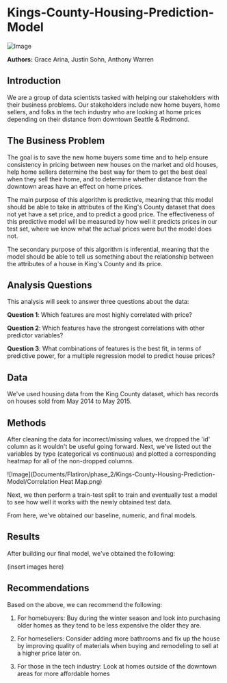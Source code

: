 # Kings-County-Housing-Prediction-Model

![Image](https://media.gettyimages.com/photos/sunset-seattle-picture-id615989790?k=20&m=615989790&s=612x612&w=0&h=Ai9z_Bp8yePIiFy6F5PO0KywqrYLfWW53VYSzL-2pW8=)

**Authors:** Grace Arina, Justin Sohn, Anthony Warren

Introduction
---

We are a group of data scientists tasked with helping our stakeholders with their business problems. Our stakeholders include new home buyers, home sellers, and folks in the tech industry who are looking at home prices depending on their distance from downtown Seattle & Redmond.

The Business Problem
---

The goal is to save the new home buyers some time and to help ensure consistency in pricing between new houses on the market and old houses, help home sellers determine the best way for them to get the best deal when they sell their home, and to determine whether distance from the downtown areas have an effect on home prices.

The main purpose of this algorithm is predictive, meaning that this model should be able to take in attributes of the King's County dataset that does not yet have a set price, and to predict a good price. The effectiveness of this predictive model will be measured by how well it predicts prices in our test set, where we know what the actual prices were but the model does not.

The secondary purpose of this algorithm is inferential, meaning that the model should be able to tell us something about the relationship between the attributes of a house in King's County and its price.

Analysis Questions
---

This analysis will seek to answer three questions about the data:

**Question 1**: Which features are most highly correlated with price?

**Question 2**: Which features have the strongest correlations with other predictor variables?

**Question 3**: What combinations of features is the best fit, in terms of predictive power, for a multiple regression model to predict house prices?

Data
---

We've used housing data from the King County dataset, which has records on houses sold from May 2014 to May 2015. 

Methods
---

After cleaning the data for incorrect/missing values, we dropped the 'id' column as it wouldn't be useful going forward. Next, we've listed out the variables by type (categorical vs continuous) and plotted a corresponding heatmap for all of the non-dropped columns.

![Image](Documents/Flatiron/phase_2/Kings-County-Housing-Prediction-Model/Correlation Heat Map.png)

Next, we then perform a train-test split to train and eventually test a model to see how well it works with the newly obtained test data.

From here, we've obtained our baseline, numeric, and final models.

Results
---

After building our final model, we've obtained the following:

(insert images here)


Recommendations
---

Based on the above, we can recommend the following:

1. For homebuyers: Buy during the winter season and look into purchasing older homes as they tend to be less expensive the older they are.

2. For homesellers: Consider adding more bathrooms and fix up the house by improving quality of materials when buying and remodeling to sell at a higher price later on.

3. For those in the tech industry:  Look at homes outside of the downtown areas for more affordable homes

